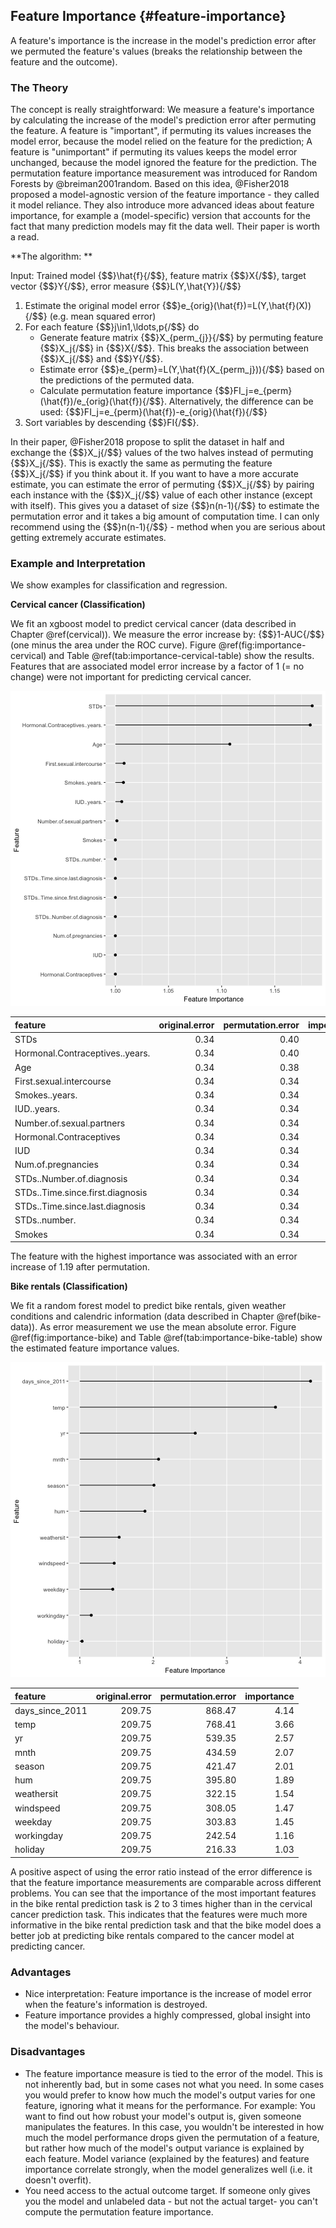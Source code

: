 


## Feature Importance {#feature-importance}
A feature's importance is the increase in the model's prediction error after we permuted the feature's values (breaks the relationship between the feature and the outcome). 

### The Theory
The concept is really straightforward: 
We measure a feature's importance by calculating the increase of the model's prediction error after permuting the feature.
A feature is "important", if permuting its values increases the model error, because the model relied on the feature for the prediction;
A feature is "unimportant" if permuting its values keeps the model error unchanged, because the model ignored the feature for the prediction.
The permutation feature importance measurement was introduced for Random Forests by @breiman2001random.
Based on this idea, @Fisher2018 proposed a model-agnostic version of the feature importance - they called it model reliance. 
They also introduce more advanced ideas about feature importance, for example a (model-specific) version that accounts for the fact that many prediction models may fit the data well. 
Their paper is worth a read. 

**The algorithm: **

Input: Trained model {$$}\hat{f}{/$$}, feature matrix {$$}X{/$$}, target vector {$$}Y{/$$}, error measure {$$}L(Y,\hat{Y}){/$$}

1. Estimate the original model error {$$}e_{orig}(\hat{f})=L(Y,\hat{f}(X)){/$$}  (e.g. mean squared error)
2. For each feature {$$}j\in1,\ldots,p{/$$} do
    - Generate feature matrix {$$}X_{perm_{j}}{/$$} by permuting feature {$$}X_j{/$$} in {$$}X{/$$}. This breaks the association between {$$}X_j{/$$} and {$$}Y{/$$}.
    - Estimate error {$$}e_{perm}=L(Y,\hat{f}(X_{perm_j})){/$$} based on the predictions of the permuted data.
    - Calculate permutation feature importance {$$}FI_j=e_{perm}(\hat{f})/e_{orig}(\hat{f}){/$$}. Alternatively, the difference can be used: {$$}FI_j=e_{perm}(\hat{f})-e_{orig}(\hat{f}){/$$}
3. Sort variables by descending {$$}FI{/$$}.

In their paper, @Fisher2018 propose to split the dataset in half and exchange the {$$}X_j{/$$} values of the two halves instead of permuting {$$}X_j{/$$}. 
This is exactly the same as permuting the feature {$$}X_j{/$$} if you think about it. 
If you want to have a more accurate estimate, you can estimate the error of permuting {$$}X_j{/$$} by pairing each instance with the {$$}X_j{/$$} value of each other instance (except with itself). 
This gives you a dataset of size {$$}n(n-1){/$$} to estimate the permutation error and it takes a big amount of computation time. 
I can only recommend using the {$$}n(n-1){/$$} - method when you are serious about getting extremely accurate estimates.

### Example and Interpretation

We show examples for classification and regression. 

**Cervical cancer (Classification)**

We fit an xgboost model to predict cervical cancer (data described in Chapter \@ref(cervical)).
We measure the error increase by: {$$}1-AUC{/$$} (one minus the area under the ROC curve).
Figure \@ref(fig:importance-cervical) and Table \@ref(tab:importance-cervical-table) show the results. 
Features that are associated model error increase by a factor of 1 (= no change) were not important for predicting cervical cancer.

![The importance for each of the features in predicting cervical cancer with an xgboost model.](images/importance-cervical-1.png)


|feature                          | original.error| permutation.error| importance|
|:--------------------------------|--------------:|-----------------:|----------:|
|STDs                             |           0.34|              0.40|       1.19|
|Hormonal.Contraceptives..years.  |           0.34|              0.40|       1.18|
|Age                              |           0.34|              0.38|       1.11|
|First.sexual.intercourse         |           0.34|              0.34|       1.01|
|Smokes..years.                   |           0.34|              0.34|       1.01|
|IUD..years.                      |           0.34|              0.34|       1.01|
|Number.of.sexual.partners        |           0.34|              0.34|       1.00|
|Hormonal.Contraceptives          |           0.34|              0.34|       1.00|
|IUD                              |           0.34|              0.34|       1.00|
|Num.of.pregnancies               |           0.34|              0.34|       1.00|
|STDs..Number.of.diagnosis        |           0.34|              0.34|       1.00|
|STDs..Time.since.first.diagnosis |           0.34|              0.34|       1.00|
|STDs..Time.since.last.diagnosis  |           0.34|              0.34|       1.00|
|STDs..number.                    |           0.34|              0.34|       1.00|
|Smokes                           |           0.34|              0.34|       1.00|

The feature with the highest importance was  associated with an error increase of 1.19 after permutation.

**Bike rentals (Classification)**

We fit a random forest model to predict bike rentals, given weather conditions and calendric information (data described in Chapter \@ref(bike-data)).
As error measurement we use the mean absolute error.
Figure \@ref(fig:importance-bike) and Table \@ref(tab:importance-bike-table) show the estimated feature importance values.

![The importance for each of the features in predicting bike rentals with a random forest.](images/importance-bike-1.png)



|feature         | original.error| permutation.error| importance|
|:---------------|--------------:|-----------------:|----------:|
|days_since_2011 |         209.75|            868.47|       4.14|
|temp            |         209.75|            768.41|       3.66|
|yr              |         209.75|            539.35|       2.57|
|mnth            |         209.75|            434.59|       2.07|
|season          |         209.75|            421.47|       2.01|
|hum             |         209.75|            395.80|       1.89|
|weathersit      |         209.75|            322.15|       1.54|
|windspeed       |         209.75|            308.05|       1.47|
|weekday         |         209.75|            303.83|       1.45|
|workingday      |         209.75|            242.54|       1.16|
|holiday         |         209.75|            216.33|       1.03|

A positive aspect of using the error ratio instead of the error difference is that the feature importance measurements are comparable across different problems. 
You can see that the importance of the most important features in the bike rental prediction task is 2 to 3 times higher than in the cervical cancer prediction task. 
This indicates that the features were much more informative in the bike rental prediction task and that the bike model does a better job at predicting bike rentals compared to the cancer model at predicting cancer.


### Advantages
- Nice interpretation: Feature importance is the increase of model error when the feature's information is destroyed.
- Feature importance provides a highly compressed, global insight into the model's behaviour. 


### Disadvantages
- The feature importance measure is tied to the error of the model.
This is not inherently bad, but in some cases not what you need.
In some cases you would prefer to know how much the model's output varies for one feature, ignoring what it means for the performance.
For example: You want to find out how robust your model's output is, given someone manipulates the features. 
In this case, you wouldn't be interested in how much the model performance drops given the permutation of a feature, but rather how much of the model's output variance is explained by each feature. 
Model variance (explained by the features) and feature importance correlate strongly, when the model generalizes well (i.e. it doesn't overfit).
- You need access to the actual outcome target. 
If someone only gives you the model and unlabeled data - but not the actual target-  you can't compute the permutation feature importance. 
